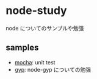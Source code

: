 # node-study

node についてのサンプルや勉强

## samples

- [mocha](./mocha): unit test
- [gyp](.gyp): node-gyp についての勉强
